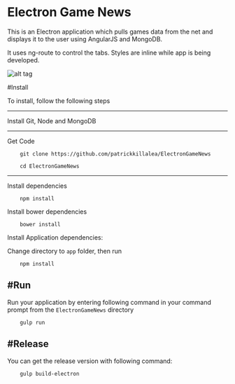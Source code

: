 # Electron Game News

This is an Electron application which pulls games data from the net and displays it to the user using AngularJS and MongoDB.

It uses ng-route to control the tabs. Styles are inline while app is being developed.

![alt tag](http://i.imgur.com/UGIWo0l.jpg)

#Install

To install, follow the following steps

--- 

Install Git, Node and MongoDB

--- 

Get Code

```
	git clone https://github.com/patrickkillalea/ElectronGameNews
	
	cd ElectronGameNews
```

--- 

Install dependencies

```
	npm install
```

Install bower dependencies 

```
	bower install
```

Install Application dependencies:

Change directory to ```app``` folder, then run

```
	npm install
```


#Run 
---

Run your application by entering following command in your command prompt from the ```ElectronGameNews``` directory

```
	gulp run
```

#Release
---

You can get the release version with following command:

```
	gulp build-electron
```


